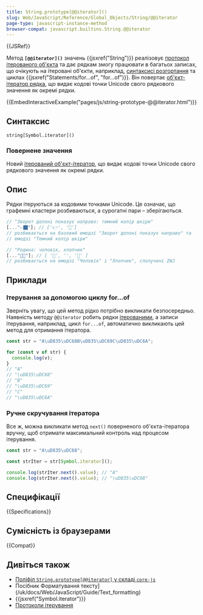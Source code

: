 ```yaml
---
title: String.prototype[@@iterator]()
slug: Web/JavaScript/Reference/Global_Objects/String/@@iterator
page-type: javascript-instance-method
browser-compat: javascript.builtins.String.@@iterator
---
```


{{JSRef}}

Метод **`[@@iterator]()`** значень {{jsxref("String")}} реалізовує [протокол ітерованого об'єкта](/uk/docs/Web/JavaScript/Reference/Iteration_protocols) та дає рядкам змогу працювати в багатьох записах, що очікують на ітеровані об'єкти, наприклад, [синтаксисі розгортання](/uk/docs/Web/JavaScript/Reference/Operators/Spread_syntax) та циклах {{jsxref("Statements/for...of", "for...of")}}. Він повертає [об'єкт-ітератор рядка](/uk/docs/Web/JavaScript/Reference/Global_Objects/Iterator), що видає кодові точки Unicode свого рядкового значення як окремі рядки.

{{EmbedInteractiveExample("pages/js/string-prototype-@@iterator.html")}}

## Синтаксис

```js-nolint
string[Symbol.iterator]()
```

### Повернене значення

Новий [ітерований об'єкт-ітератор](/uk/docs/Web/JavaScript/Reference/Global_Objects/Iterator), що видає кодові точки Unicode свого рядкового значення як окремі рядки.

## Опис

Рядки ітеруються за кодовими точками Unicode. Це означає, що графемні кластери розбиваються, а сурогатні пари – зберігаються.

```js
// "Зворот долоні показує направо: темний колір шкіри"
[..."👉🏿"]; // ['👉', '🏿']
// розбивається на базовий емодзі "Зворот долоні показує направо" та
// емодзі "Темний колір шкіри"

// "Родина: чоловік, хлопчик"
[..."👨‍👦"]; // [ '👨', '‍', '👦' ]
// розбивається на емодзі "Чоловік" і "Хлопчик", сполучені ZWJ
```

## Приклади

### Ітерування за допомогою циклу for...of

Зверніть увагу, що цей метод рідко потрібно викликати безпосередньо. Наявність методу `@@iterator` робить рядки [ітерованими](/uk/docs/Web/JavaScript/Reference/Iteration_protocols#protokol-iterovanoho-obiekta), а записи ітерування, наприклад, цикл `for...of`, автоматично викликають цей метод для отримання ітератора.

```js
const str = "A\uD835\uDC68B\uD835\uDC69C\uD835\uDC6A";

for (const v of str) {
  console.log(v);
}
// "A"
// "\uD835\uDC68"
// "B"
// "\uD835\uDC69"
// "C"
// "\uD835\uDC6A"
```

### Ручне скручування ітератора

Все ж, можна викликати метод `next()` поверненого об'єкта-ітератора вручну, щоб отримати максимальний контроль над процесом ітерування.

```js
const str = "A\uD835\uDC68";

const strIter = str[Symbol.iterator]();

console.log(strIter.next().value); // "A"
console.log(strIter.next().value); // "\uD835\uDC68"
```

## Специфікації

{{Specifications}}

## Сумісність із браузерами

{{Compat}}

## Дивіться також

- [Поліфіл `String.prototype[@@iterator]` у складі `core-js`](https://github.com/zloirock/core-js#ecmascript-string-and-regexp)
- Посібник Форматування тексту](/uk/docs/Web/JavaScript/Guide/Text_formatting)
- {{jsxref("Symbol.iterator")}}
- [Протоколи ітерування](/uk/docs/Web/JavaScript/Reference/Iteration_protocols)
